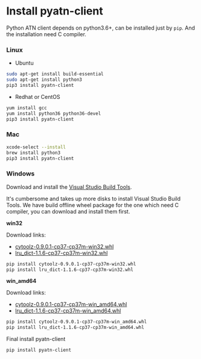 # Install pyatn-client

Python ATN client depends on python3.6+, can be installed just by `pip`. And the installation need C compiler.


### Linux

* Ubuntu
```bash
sudo apt-get install build-essential
sudo apt-get install python3
pip3 install pyatn-client
```

* Redhat or CentOS
```bash
yum install gcc
yum install python36 python36-devel
pip3 install pyatn-client
```

### Mac

```bash
xcode-select --install
brew install python3
pip3 install pyatn-client
```

### Windows

Download and install the [Visual Studio Build Tools](https://visualstudio.microsoft.com/visual-cpp-build-tools/).

It's cumbersome and takes up more disks to install Visual Studio Build Tools. We have build offline wheel package for the one which need C compiler, you can download and install them first.

**win32**

Download links:
* [cytoolz-0.9.0.1-cp37-cp37m-win32.whl](http://python-wheels.oss-cn-hangzhou.aliyuncs.com/cytoolz-0.9.0.1-cp37-cp37m-win32.whl)
* [lru_dict-1.1.6-cp37-cp37m-win32.whl](https://python-wheels.oss-cn-hangzhou.aliyuncs.com/lru_dict-1.1.6-cp37-cp37m-win32.whl)
```bash
pip install cytoolz-0.9.0.1-cp37-cp37m-win32.whl
pip install lru_dict-1.1.6-cp37-cp37m-win32.whl
```

**win_amd64**

Download links:
* [cytoolz-0.9.0.1-cp37-cp37m-win_amd64.whl](https://python-wheels.oss-cn-hangzhou.aliyuncs.com/cytoolz-0.9.0.1-cp37-cp37m-win_amd64.whl)
* [lru_dict-1.1.6-cp37-cp37m-win_amd64.whl](https://python-wheels.oss-cn-hangzhou.aliyuncs.com/lru_dict-1.1.6-cp37-cp37m-win_amd64.whl)
```bash
pip install cytoolz-0.9.0.1-cp37-cp37m-win_amd64.whl
pip install lru_dict-1.1.6-cp37-cp37m-win_amd64.whl
```

Final install pyatn-client
```bash
pip install pyatn-client
```
